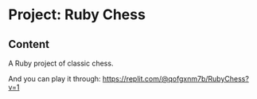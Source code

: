# Project: Ruby Chess

## Content

A Ruby project of classic chess.

And you can play it through:
https://replit.com/@qofgxnm7b/RubyChess?v=1
